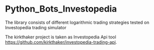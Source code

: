 # Python_Bots_Investopedia
The library consists of different logarithmic trading strategies tested on Investopedia trading simulator

The kirkthaker project is taken as Investopedia Api tool https://github.com/kirkthaker/investopedia-trading-api.

